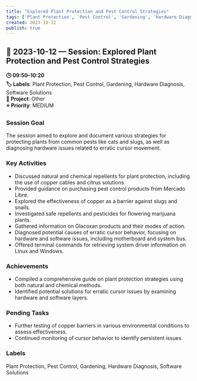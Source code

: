 ```yaml
---
title: "Explored Plant Protection and Pest Control Strategies"
tags: ['Plant Protection', 'Pest Control', 'Gardening', 'Hardware Diagnosis', 'Software Solutions']
created: 2023-10-12
publish: true
---
```


## 📅 2023-10-12 — Session: Explored Plant Protection and Pest Control Strategies

**🕒 09:50–10:20**  
**🏷️ Labels**: Plant Protection, Pest Control, Gardening, Hardware Diagnosis, Software Solutions  
**📂 Project**: Other  
**⭐ Priority**: MEDIUM  


### Session Goal
The session aimed to explore and document various strategies for protecting plants from common pests like cats and slugs, as well as diagnosing hardware issues related to erratic cursor movement.

### Key Activities
- Discussed natural and chemical repellents for plant protection, including the use of copper cables and citrus solutions.
- Provided guidance on purchasing pest control products from Mercado Libre.
- Explored the effectiveness of copper as a barrier against slugs and snails.
- Investigated safe repellents and pesticides for flowering marijuana plants.
- Gathered information on Glacoxan products and their modes of action.
- Diagnosed potential causes of erratic cursor behavior, focusing on hardware and software issues, including motherboard and system bus.
- Offered terminal commands for retrieving system driver information on Linux and Windows.

### Achievements
- Compiled a comprehensive guide on plant protection strategies using both natural and chemical methods.
- Identified potential solutions for erratic cursor issues by examining hardware and software layers.

### Pending Tasks
- Further testing of copper barriers in various environmental conditions to assess effectiveness.
- Continued monitoring of cursor behavior to identify persistent issues.

### Labels
Plant Protection, Pest Control, Gardening, Hardware Diagnosis, Software Solutions

